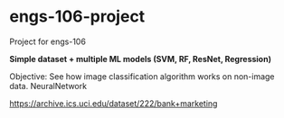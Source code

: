 # engs-106-project

Project for engs-106

**Simple dataset + multiple ML models (SVM, RF, ResNet, Regression)**


Objective: See how image classification algorithm works on non-image data. NeuralNetwork 



https://archive.ics.uci.edu/dataset/222/bank+marketing